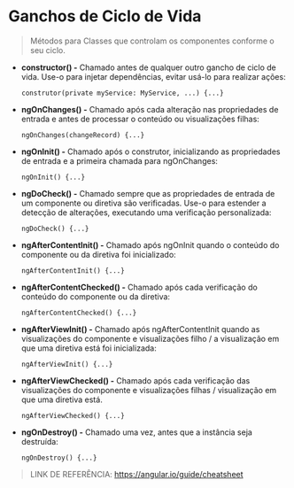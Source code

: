 # Ganchos de Ciclo de Vida

> Métodos para Classes que controlam os componentes conforme o seu ciclo.

- **constructor() -** Chamado antes de qualquer outro gancho de ciclo de vida. Use-o para injetar dependências, evitar usá-lo para realizar ações:

      construtor(private myService: MyService, ...) {...}

- **ngOnChanges() -** Chamado após cada alteração nas propriedades de entrada e antes de processar o conteúdo ou visualizações filhas:

      ngOnChanges(changeRecord) {...}
      
- **ngOnInit() -** Chamado após o construtor, inicializando as propriedades de entrada e a primeira chamada para ngOnChanges: 

      ngOnInit() {...}

- **ngDoCheck() -** Chamado sempre que as propriedades de entrada de um componente ou diretiva são verificadas. Use-o para estender a detecção de alterações, executando uma verificação personalizada:

      ngDoCheck() {...}

- **ngAfterContentInit() -** Chamado após ngOnInit quando o conteúdo do componente ou da diretiva foi inicializado:

      ngAfterContentInit() {...}

- **ngAfterContentChecked() -** Chamado após cada verificação do conteúdo do componente ou da diretiva:

      ngAfterContentChecked() {...}

- **ngAfterViewInit() -** Chamado após ngAfterContentInit quando as visualizações do componente e visualizações filho / a visualização em que uma diretiva está foi inicializada:

      ngAfterViewInit() {...}

- **ngAfterViewChecked() -** Chamado após cada verificação das visualizações do componente e visualizações filhas / visualização em que uma diretiva está.

      ngAfterViewChecked() {...}

- **ngOnDestroy() -** Chamado uma vez, antes que a instância seja destruída:

      ngOnDestroy() {...}

> LINK DE REFERÊNCIA: https://angular.io/guide/cheatsheet
